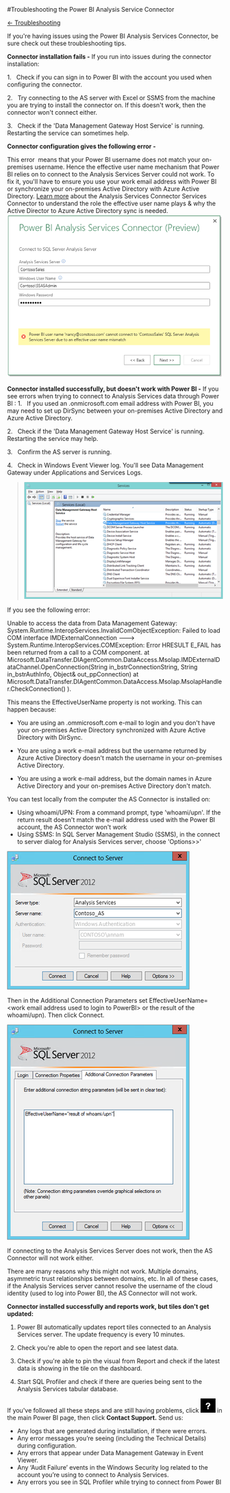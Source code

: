 <properties pageTitle="Troubleshooting the Power BI Analysis Service Connector" description="Troubleshooting the Power BI Analysis Service Connector" services="powerbi" documentationCenter="" authors="v-anpasi" manager="mblythe" editor=""/>
<tags ms.service="powerbi" ms.devlang="NA" ms.topic="article" ms.tgt_pltfrm="NA" ms.workload="powerbi" ms.date="06/16/2015" ms.author="v-anpasi"/>
#Troubleshooting the Power BI Analysis Service Connector

[← Troubleshooting](https://support.powerbi.com/knowledgebase/topics/65779-troubleshooting)


If you're having issues using the Power BI Analysis Services Connector, be sure check out these troubleshooting tips.

**Connector installation fails -** If you run into issues during the connector installation:

1.   Check if you can sign in to Power BI with the account you used when configuring the connector.

2.   Try connecting to the AS server with Excel or SSMS from the machine you are trying to install the connector on. If this doesn't work, then the connector won't connect either.

3.   Check if the 'Data Management Gateway Host Service' is running. Restarting the service can sometimes help.


**Connector configuration gives the following error -**

This error  means that your Power BI username does not match your on-premises username. Hence the effective user name mechanism that Power BI relies on to connect to the Analysis Services Server could not work. To fix it, you'll have to ensure you use your work email address with Power BI or synchronize your on-premises Active Directory with Azure Active Directory. [Learn more](http://support.powerbi.com/knowledgebase/articles/546004-power-bi-analysis-services-connector-in-depth) about the Analysis Services Connector Services Connector to understand the role the effective user name plays & why the Active Director to Azure Active Directory sync is needed.
﻿
![](media\powerbi-troubleshoot-analysis-service-connector\connector.png)

**Connector installed successfully, but doesn't work with Power BI -** If you see errors when trying to connect to Analysis Services data through Power BI :
1.   If you used an .onmicrosoft.com email address with Power BI, you may need to set up DirSync between your on-premises Active Directory and Azure Active Directory.

2.   Check if the 'Data Management Gateway Host Service' is running. Restarting the service may help.

3.   Confirm the AS server is running. 

4.   Check in Windows Event Viewer log. You'll see Data Management Gateway under Applications and Services Logs.

> ![](media/powerbi-troubleshoot-analysis-service-connector/DMG_Service.png)

If you see the following error:

  Unable to access the data from Data Management Gateway: System.Runtime.InteropServices.InvalidComObjectException: Failed to load COM interface IMDExternalConnection ---\> System.Runtime.InteropServices.COMException: Error HRESULT E\_FAIL has been returned from a call to a COM component. at Microsoft.DataTransfer.DIAgentCommon.DataAccess.Msolap.IMDExternalDataChannel.OpenConnection(String in\_bstrConnectionString, String in\_bstrAuthInfo, Object& out\_ppConnection) at Microsoft.DataTransfer.DIAgentCommon.DataAccess.Msolap.MsolapHandler.CheckConnection() ).

This means the EffectiveUserName property is not working. This can happen because:

-   You are using an .ommicrosoft.com e-mail to login and you don't have your on-premises Active Directory synchronized with Azure Active Directory with DirSync.

-   You are using a work e-mail address but the username returned by Azure Active Directory doesn't match the username in your on-premises Active Directory.

-   You are using a work e-mail address, but the domain names in Azure Active Directory and your on-premises Active Directory don't match.  

You can test locally from the computer the AS Connector is installed on:

- Using whoami/UPN: From a command prompt, type 'whoami/upn'. If the return result doesn't match the e-mail address used with the Power BI account, the AS Connector won't work
- Using SSMS: In SQL Server Management Studio (SSMS), in the connect to server dialog for Analysis Services server, choose 'Options\>\>'

![](media/powerbi-troubleshoot-analysis-service-connector/TShootASConnector_SSMSConnect.png)

Then in the Additional Connection Parameters set EffectiveUserName=\<work email address used to login to PowerBI\> or the result of the whoami/upn). Then click Connect.

![](media/powerbi-troubleshoot-analysis-service-connector/TShootASConnector_SSMSAddParameters.png)

If connecting to the Analysis Services Server does not work, then the AS Connector will not work either.

There are many reasons why this might not work. Multiple domains, asymmetric trust relationships between domains, etc. In all of these cases, if the Analysis Services server cannot resolve the username of the cloud identity (used to log into Power BI), the AS Connector will not work.

**Connector installed successfully and reports work, but tiles don't get updated:**

1.  Power BI automatically updates report tiles connected to an Analysis Services server. The update frequency is every 10 minutes.

2.  Check you're able to open the report and see latest data.

3.  Check if you're able to pin the visual from Report and check if the latest data is showing in the tile on the dashboard.

4.  Start SQL Profiler and check if there are queries being sent to the Analysis Services tabular database.

If you've followed all these steps and are still having problems, click ![](media/powerbi-troubleshoot-analysis-service-connector/PBI_Support.png) in the main Power BI page, then click **Contact Support.** Send us:

-   Any logs that are generated during installation, if there were errors.
-   Any error messages you’re seeing (including the Technical Details) during configuration.
-   Any errors that appear under Data Management Gateway in Event Viewer.
-   Any ‘Audit Failure’ events in the Windows Security log related to the account you’re using to connect to Analysis Services.
-   Any errors you see in SQL Profiler while trying to connect from Power BI
